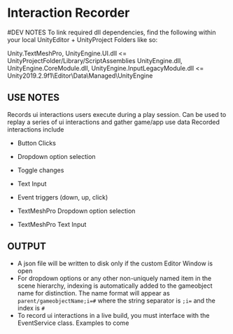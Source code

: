 # Interaction Recorder

#DEV NOTES
To link required dll dependencies, find the following within your local UnityEditor + UnityProject Folders like so:

Unity.TextMeshPro, UnityEngine.UI.dll <= UnityProjectFolder/Library/ScriptAssemblies
UnityEngine.dll, UnityEngine.CoreModule.dll, UnityEngine.InputLegacyModule.dll <= Unity2019.2.9f1\Editor\Data\Managed\UnityEngine

## USE NOTES

Records ui interactions users execute during a play session. Can be used to replay a series of ui interactions and gather game/app use data 
Recorded interactions include 
* Button Clicks
* Dropdown option selection
* Toggle changes
* Text Input
* Event triggers (down, up, click)

* TextMeshPro Dropdown option selection
* TextMeshPro Text Input

## OUTPUT
* A json file will be written to disk only if the custom Editor Window is open
* For dropdown options or any other non-uniquely named item in the scene hierarchy, indexing is automatically added to the gameobject name for distinction. The name format will appear as `parent/gameobjectName;i=#` where the string separator is `;i=` and the index is `#`
* To record ui interactions in a live build, you must interface with the EventService class. Examples to come